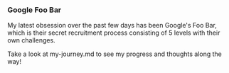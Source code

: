 ### Google Foo Bar

My latest obsession over the past few days has been Google's Foo Bar, which is their secret recruitment process consisting of 5 levels with their own challenges.

Take a look at my-journey.md to see my progress and thoughts along the way!
